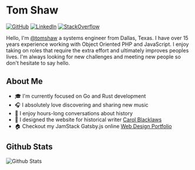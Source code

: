 # Tom Shaw

[![GitHub](https://img.shields.io/badge/GitHub-%40tomshaw-239a3b.svg)](https://github.com/tomshaw)
[![LinkedIn](https://img.shields.io/badge/Linked-in-0c66c3.svg)](https://www.linkedin.com/in/urlrider/)
[![StackOverflow](https://img.shields.io/badge/Stack%20Overflow-tomshaw-F47F24)](https://stackoverflow.com/users/908382/tom-shaw)

Hello, I'm [@tomshaw](https://github.com/tomshaw) a systems engineer from Dallas, Texas. I have over 15 years experience working with Object Oriented PHP and JavaScript. I enjoy taking on roles that require the extra effort and ultimately improves peoples lives. I'm always looking for new challenges and meeting new people so don't hesitate to say hello.

## About Me

* 🎓 I'm currently focused on Go and Rust development
* 🎧 I absolutely love discovering and sharing new music
* 📜 I enjoy hours-long conversations about history
* 🌼 I designed the website for historical writer [Carol Blacklaws](https://www.carolblacklaws.com)
* 🏠 Checkout my JamStack Gatsby.js online [Web Design Portfolio](https://www.tomshaw.us)

## Github Stats

<img align="left" alt="Github Stats" src="https://github-readme-stats.tomshaw.vercel.app/api?username=tomshaw" />

[HomePage]: https://tomshaw.us
[YouTube]: https://www.youtube.com/channel/UC_HPiOpyAN3nJ4rTFce730w
[LinkedIn]: https://www.linkedin.com/in/urlrider
[GitHub]: https://github.com/tomshaw